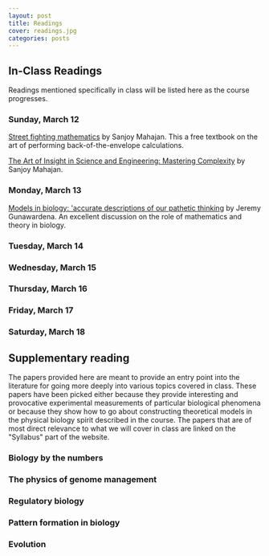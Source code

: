 ```yaml
---
layout: post
title: Readings
cover: readings.jpg
categories: posts
---
```


## In-Class Readings

Readings mentioned specifically in class will be listed here as the course progresses.

### Sunday, March 12

[Street fighting mathematics](https://mitpress.mit.edu/books/street-fighting-mathematics) by Sanjoy Mahajan. This a free textbook on the art of performing back-of-the-envelope calculations. <br />

[The Art of Insight in Science and Engineering: Mastering Complexity](https://mitpress.mit.edu/books/art-insight-science-and-engineering) by Sanjoy Mahajan.

### Monday, March 13

[Models in biology: 'accurate descriptions of our pathetic thinking](http://www.rpgroup.caltech.edu/courses/PBoC_GIST_2016/BMC_Biol_2014_Gunawardena.pdf) by Jeremy Gunawardena. An excellent discussion on the role of mathematics and theory in biology. <br/>


### Tuesday, March 14

### Wednesday, March 15

### Thursday, March 16

### Friday, March 17

### Saturday, March 18


## Supplementary reading

The papers provided here are meant to provide an entry point
into the literature for going more deeply into various topics
covered in class. These papers have been picked either
because they provide interesting and provocative experimental
measurements of particular biological phenomena or because they
show how to go about constructing theoretical models in the
physical biology spirit described in the course. The papers
that are of most direct relevance to what we will cover in class
are linked on the "Syllabus" part of the website.

### Biology by the numbers


### The physics of genome management


### Regulatory biology


### Pattern formation in biology


### Evolution
